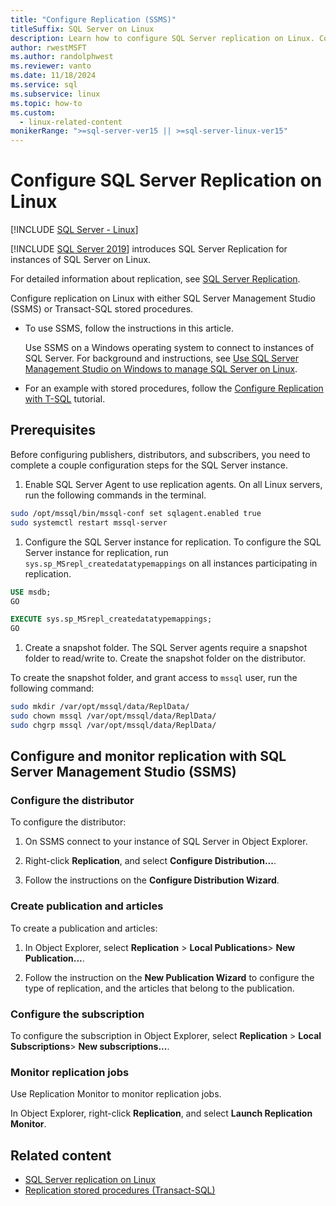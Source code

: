 ```yaml
---
title: "Configure Replication (SSMS)"
titleSuffix: SQL Server on Linux
description: Learn how to configure SQL Server replication on Linux. Configure the replication with either SQL Server Management Studio (SSMS) or Transact-SQL stored procedures.
author: rwestMSFT
ms.author: randolphwest
ms.reviewer: vanto
ms.date: 11/18/2024
ms.service: sql
ms.subservice: linux
ms.topic: how-to
ms.custom:
  - linux-related-content
monikerRange: ">=sql-server-ver15 || >=sql-server-linux-ver15"
---
```

# Configure SQL Server Replication on Linux

[!INCLUDE [SQL Server - Linux](../includes/applies-to-version/sql-linux.md)]

[!INCLUDE [SQL Server 2019](../includes/sssql19-md.md)] introduces SQL Server Replication for instances of SQL Server on Linux.

For detailed information about replication, see [SQL Server Replication](../relational-databases/replication/sql-server-replication.md).

Configure replication on Linux with either SQL Server Management Studio (SSMS) or Transact-SQL stored procedures.

- To use SSMS, follow the instructions in this article.

  Use SSMS on a Windows operating system to connect to instances of SQL Server. For background and instructions, see [Use SQL Server Management Studio on Windows to manage SQL Server on Linux](sql-server-linux-manage-ssms.md).

- For an example with stored procedures, follow the [Configure Replication with T-SQL](sql-server-linux-replication-tutorial-tsql.md) tutorial.

## Prerequisites

Before configuring publishers, distributors, and subscribers, you need to complete a couple configuration steps for the SQL Server instance.

1. Enable SQL Server Agent to use replication agents. On all Linux servers, run the following commands in the terminal.

  ```bash
  sudo /opt/mssql/bin/mssql-conf set sqlagent.enabled true
  sudo systemctl restart mssql-server
  ```

1. Configure the SQL Server instance for replication. To configure the SQL Server instance for replication, run `sys.sp_MSrepl_createdatatypemappings` on all instances participating in replication.

  ```sql
  USE msdb;
  GO

  EXECUTE sys.sp_MSrepl_createdatatypemappings;
  GO
  ```

1. Create a snapshot folder. The SQL Server agents require a snapshot folder to read/write to. Create the snapshot folder on the distributor.

  To create the snapshot folder, and grant access to `mssql` user, run the following command:

  ```bash
  sudo mkdir /var/opt/mssql/data/ReplData/
  sudo chown mssql /var/opt/mssql/data/ReplData/
  sudo chgrp mssql /var/opt/mssql/data/ReplData/
  ```

## Configure and monitor replication with SQL Server Management Studio (SSMS)

### Configure the distributor

To configure the distributor:

1. On SSMS connect to your instance of SQL Server in Object Explorer.

1. Right-click **Replication**, and select **Configure Distribution...**.

1. Follow the instructions on the **Configure Distribution Wizard**.

### Create publication and articles

To create a publication and articles:

1. In Object Explorer, select **Replication** > **Local Publications**> **New Publication...**.

1. Follow the instruction on the **New Publication Wizard** to configure the type of replication, and the articles that belong to the publication.

### Configure the subscription

To configure the subscription in Object Explorer, select **Replication** > **Local Subscriptions**> **New subscriptions...**.

### Monitor replication jobs

Use Replication Monitor to monitor replication jobs.

In Object Explorer, right-click **Replication**, and select **Launch Replication Monitor**.

## Related content

- [SQL Server replication on Linux](sql-server-linux-replication.md)
- [Replication stored procedures (Transact-SQL)](../relational-databases/system-stored-procedures/replication-stored-procedures-transact-sql.md)

